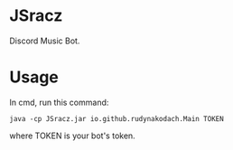 # JSracz
Discord Music Bot.

# Usage
In cmd, run this command:
```
java -cp JSracz.jar io.github.rudynakodach.Main TOKEN
```
where TOKEN is your bot's token.

